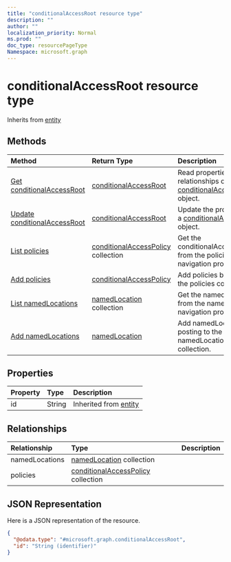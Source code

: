 ```yaml
---
title: "conditionalAccessRoot resource type"
description: ""
author: ""
localization_priority: Normal
ms.prod: ""
doc_type: resourcePageType
Namespace: microsoft.graph
---
```



# conditionalAccessRoot resource type




Inherits from [entity](../resources/entity.md)

## Methods
|Method|Return Type|Description|
|:---|:---|:---|
|[Get conditionalAccessRoot](../api/conditionalaccessroot-get.md)|[conditionalAccessRoot](../resources/conditionalAccessRoot.md)|Read properties and relationships of the [conditionalAccessRoot](../resources/conditionalaccessroot.md) object.|
|[Update conditionalAccessRoot](../api/conditionalaccessroot-update.md)|[conditionalAccessRoot](../resources/conditionalAccessRoot.md)|Update the properties of a [conditionalAccessRoot](../resources/conditionalaccessroot.md) object.|
|[List policies](../api/conditionalaccessroot-list-policies.md)|[conditionalAccessPolicy](../resources/conditionalAccessPolicy.md) collection|Get the conditionalAccessPolicies from the policies navigation property.|
|[Add policies](../api/conditionalaccessroot-post-policies.md)|[conditionalAccessPolicy](../resources/conditionalAccessPolicy.md)|Add policies by posting to the policies collection.|
|[List namedLocations](../api/conditionalaccessroot-list-namedlocations.md)|[namedLocation](../resources/namedLocation.md) collection|Get the namedLocations from the namedLocations navigation property.|
|[Add namedLocations](../api/conditionalaccessroot-post-namedlocations.md)|[namedLocation](../resources/namedLocation.md)|Add namedLocations by posting to the namedLocations collection.|

## Properties
|Property|Type|Description|
|:---|:---|:---|
|id|String| Inherited from [entity](../resources/entity.md)|

## Relationships
|Relationship|Type|Description|
|:---|:---|:---|
|namedLocations|[namedLocation](../resources/namedLocation.md) collection||
|policies|[conditionalAccessPolicy](../resources/conditionalAccessPolicy.md) collection||

## JSON Representation
Here is a JSON representation of the resource.
<!-- {
  "blockType": "resource",
  "keyProperty": "id",
  "@odata.type": "microsoft.graph.conditionalAccessRoot",
  "baseType": "microsoft.graph.entity",
  "openType": false
}
-->
``` json
{
  "@odata.type": "#microsoft.graph.conditionalAccessRoot",
  "id": "String (identifier)"
}
```

